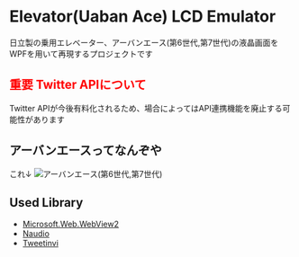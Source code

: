 # Elevator(Uaban Ace) LCD Emulator

日立製の乗用エレベーター、アーバンエース(第6世代,第7世代)の液晶画面をWPFを用いて再現するプロジェクトです

## <span style="color: red;">重要 Twitter APIについて</span>

Twitter APIが今後有料化されるため、場合によってはAPI連携機能を廃止する可能性があります


## アーバンエースってなんぞや
これ↓
![アーバンエース(第6世代,第7世代)](https://github.com/Lausiv1024/UrbanAceLCDEmulator/blob/master/doc/urban_Ace.png)


## Used Library
- [Microsoft.Web.WebView2](https://aka.ms/webview)
- [Naudio](https://github.com/naudio/NAudio)
- [Tweetinvi](https://github.com/linvi/tweetinvi)